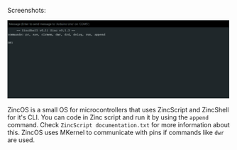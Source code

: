 Screenshots:
<p align="left">
  <img src="img/Screenshot 2025-04-14 190220.png" width="500"/>
</p>
ZincOS is a small OS for microcontrollers that uses ZincScript and ZincShell for it's CLI. You can code in Zinc script and run it by using the <code>append</code> command. Check <code>ZincScript documentation.txt</code> for more information about this.
ZincOS uses MKernel to communicate with pins if commands like <code>dwr</code> are used.
